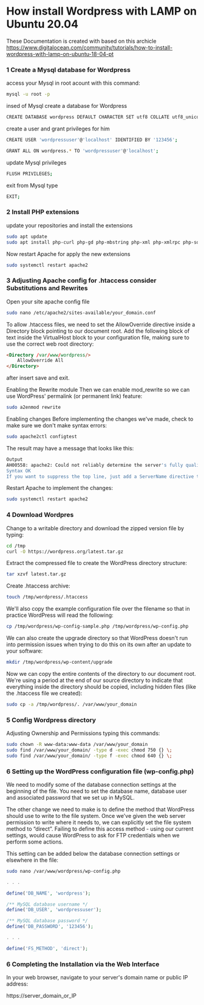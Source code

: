 # How install Wordpress with LAMP on Ubuntu 20.04

These Documentation is created with based on this archicle
https://www.digitalocean.com/community/tutorials/how-to-install-wordpress-with-lamp-on-ubuntu-18-04-pt

### 1 Create a Mysql database for Wordpress
access your Mysql in root acount with this command:
```bash
mysql -u root -p
```

insed of Mysql create a database for Wordpress
```bash
CREATE DATABASE wordpress DEFAULT CHARACTER SET utf8 COLLATE utf8_unicode_ci;
```

create a user and grant privileges for him
```bash
CREATE USER 'wordpressuser'@'localhost' IDENTIFIED BY '123456';
```

```bash
GRANT ALL ON wordpress.* TO 'wordpressuser'@'localhost';
```

update Mysql privileges
```bash
FLUSH PRIVILEGES;
```

exit from Mysql type
```bash 
EXIT;
```

### 2 Install PHP extensions
update your repositories and install the extensions
```bash
sudo apt update
sudo apt install php-curl php-gd php-mbstring php-xml php-xmlrpc php-soap php-intl php-zip
```

Now restart Apache for apply the new extensions
```bash
sudo systemctl restart apache2
```

### 3 Adjusting Apache config for .htaccess consider Substitutions and Rewrites
Open your site apache config file
```bash
sudo nano /etc/apache2/sites-available/your_domain.conf
```

To allow .htaccess files, we need to set the AllowOverride directive inside a Directory block pointing to our document root. Add the following block of text inside the VirtualHost block to your configuration file, making sure to use the correct web root directory:
```html
<Directory /var/www/wordpress/>
    AllowOverride All
</Directory>
```
after insert save and exit.

Enabling the Rewrite module
Then we can enable mod_rewrite so we can use WordPress' permalink (or permanent link) feature:
```bash
sudo a2enmod rewrite
```
Enabling changes
Before implementing the changes we've made, check to make sure we don't make syntax errors:
```bash
sudo apache2ctl configtest
```
The result may have a message that looks like this:
```bash
Output
AH00558: apache2: Could not reliably determine the server's fully qualified domain name, using 127.0.1.1. Set the 'ServerName' directive globally to suppress this message
Syntax OK
If you want to suppress the top line, just add a ServerName directive to your main (global) apache configuration file in Apache in /etc/apache2/apache2.conf. ServerName can be your server's domain or IP address. However, this is a message only and does not affect the functioning of our website. As long as the output shows Syntax OK, you are ready to continue.
```
Restart Apache to implement the changes:
```bash
sudo systemctl restart apache2
```

### 4 Download Wordpres
Change to a writable directory and download the zipped version file by typing:
```bash
cd /tmp
curl -O https://wordpress.org/latest.tar.gz
```
Extract the compressed file to create the WordPress directory structure:
```bash
tar xzvf latest.tar.gz
```

Create .htaccess archive:
```bash
touch /tmp/wordpress/.htaccess
```

We'll also copy the example configuration file over the filename so that in practice WordPress will read the following:
```bash
cp /tmp/wordpress/wp-config-sample.php /tmp/wordpress/wp-config.php
```

We can also create the upgrade directory so that WordPress doesn't run into permission issues when trying to do this on its own after an update to your software:
```bash
mkdir /tmp/wordpress/wp-content/upgrade
```

Now we can copy the entire contents of the directory to our document root. We're using a period at the end of our source directory to indicate that everything inside the directory should be copied, including hidden files (like the .htaccess file we created):
```bash
sudo cp -a /tmp/wordpress/. /var/www/your_domain
```

### 5 Config Wordpress directory
Adjusting Ownership and Permissions typing this commands:
```bash
sudo chown -R www-data:www-data /var/www/your_domain
sudo find /var/www/your_domain/ -type d -exec chmod 750 {} \;
sudo find /var/www/your_domain/ -type f -exec chmod 640 {} \;
```

### 6 Setting up the WordPress configuration file (wp-config.php)

We need to modify some of the database connection settings at the beginning of the file. You need to set the database name, database user and associated password that we set up in MySQL.

The other change we need to make is to define the method that WordPress should use to write to the file system. Once we've given the web server permission to write where it needs to, we can explicitly set the file system method to “direct”. Failing to define this access method - using our current settings, would cause WordPress to ask for FTP credentials when we perform some actions.

This setting can be added below the database connection settings or elsewhere in the file:

```bash
sudo nano /var/www/wordpress/wp-config.php
```

```php
. . .

define('DB_NAME', 'wordpress');

/** MySQL database username */
define('DB_USER', 'wordpressuser');

/** MySQL database password */
define('DB_PASSWORD', '123456');

. . .

define('FS_METHOD', 'direct');
```

### 6 Completing the Installation via the Web Interface
In your web browser, navigate to your server's domain name or public IP address:

https://server_domain_or_IP
